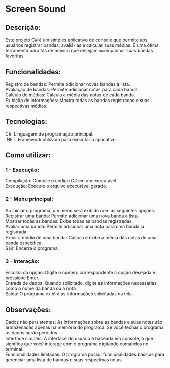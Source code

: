 # Screen Sound

<h2>Descrição:</h2>

Este projeto C# é um simples aplicativo de console que permite aos usuários registrar bandas, avaliá-las e calcular suas médias. É uma ótima ferramenta para fãs de música que desejam acompanhar suas bandas favoritas.

<h2>Funcionalidades:</h2>

Registro de bandas: Permite adicionar novas bandas à lista.</br>
Avaliação de bandas: Permite adicionar notas para cada banda.</br>
Cálculo de médias: Calcula a média das notas de cada banda.</br>
Exibição de informações: Mostra todas as bandas registradas e suas respectivas médias.</br>

<h2>Tecnologias:</h2>

C#: Linguagem de programação principal.</br>
.NET: Framework utilizado para executar o aplicativo.

<h2>Como utilizar:</h2>

<h3>1 - Execução:</h3>
Compilação: Compile o código C# em um executável.</br>
Execução: Execute o arquivo executável gerado.</br>
<h3>2 - Menu principal:</h3>
Ao iniciar o programa, um menu será exibido com as seguintes opções:</br>
Registrar uma banda: Permite adicionar uma nova banda à lista.</br>
Mostrar todas as bandas: Exibe todas as bandas registradas.</br>
Avaliar uma banda: Permite adicionar uma nota para uma banda já registrada.</br>
Exibir a média de uma banda: Calcula e exibe a média das notas de uma banda específica.</br>
Sair: Encerra o programa.</br>
<h3>3 - Interação:</h3>
Escolha da opção: Digite o número correspondente à opção desejada e pressione Enter.</br>
Entrada de dados: Quando solicitado, digite as informações necessárias, como o nome da banda ou a nota.</br>
Saída: O programa exibirá as informações solicitadas na tela.</br>

<h2>Observações:</h2>
Dados não persistentes: As informações sobre as bandas e suas notas são armazenadas apenas na memória do programa. Se você fechar o programa, os dados serão perdidos.</br>
Interface simples: A interface do usuário é baseada em console, o que significa que você interage com o programa digitando comandos no terminal.</br>
Funcionalidades limitadas: O programa possui funcionalidades básicas para gerenciar uma lista de bandas e suas respectivas notas.</br>
